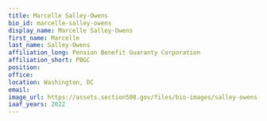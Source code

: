 ```yaml
---
title: Marcelle Salley-Owens
bio_id: marcelle-salley-owens
display_name: Marcelle Salley-Owens
first_name: Marcelle
last_name: Salley-Owens
affiliation_long: Pension Benefit Guaranty Corporation
affiliation_short: PBGC
position: 
office: 
location: Washington, DC
email: 
image_url: https://assets.section508.gov/files/bio-images/salley-owens-marcelle.png
iaaf_years: 2022
---
```

